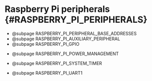 # Raspberry Pi peripherals {#RASPBERRY_PI_PERIPHERALS}

- @subpage RASPBERRY_PI_PERIPHERAL_BASE_ADDRESSES
- @subpage RASPBERRY_PI_AUXILIARY_PERIPHERAL
- @subpage RASPBERRY_PI_GPIO
<!-- - @subpage RASPBERRY_PI_I2C_REGISTERS -->
<!-- - @subpage RASPBERRY_PI_MAILBOX -->
- @subpage RASPBERRY_PI_POWER_MANAGEMENT
<!-- - @subpage RASPBERRY_PI_RANDOM_NUMBER_GENERATOR
- @subpage RASPBERRY_PI_SPI0
- @subpage RASPBERRY_PI_SPI1 -->
- @subpage RASPBERRY_PI_SYSTEM_TIMER
<!-- - @subpage RASPBERRY_PI_UART0 -->
- @subpage RASPBERRY_PI_UART1
<!-- - @subpage RASPBERRY_PI_INTERRUPT_CONTROL -->
